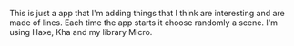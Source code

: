 This is just a app that I'm adding things that I think are interesting and are made of lines. Each time the app starts it choose randomly a scene. I'm using Haxe, Kha and my library Micro. 